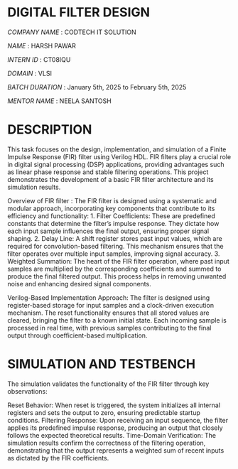 # DIGITAL FILTER DESIGN

*COMPANY NAME* : CODTECH IT SOLUTION

*NAME* : HARSH PAWAR

*INTERN ID*  : CT08IQU

*DOMAIN* : VLSI

*BATCH DURATION* : January 5th, 2025 to February 5th, 2025

*MENTOR NAME* : NEELA SANTOSH

# DESCRIPTION

This task focuses on the design, implementation, and simulation of a Finite Impulse Response (FIR) filter using Verilog HDL. FIR filters play a crucial role in digital signal processing (DSP) applications, providing advantages such as linear phase response and stable filtering operations. This project demonstrates the development of a basic FIR filter architecture and its simulation results.

Overview of FIR filter :
   The FIR filter is designed using a systematic and modular approach, incorporating key components that contribute to its efficiency and functionality:
     1. Filter Coefficients: These are predefined constants that determine the filter’s impulse response. They dictate how each input sample influences the final output, ensuring proper signal shaping.
     2. Delay Line: A shift register stores past input values, which are required for convolution-based filtering. This mechanism ensures that the filter operates over multiple input samples, improving signal accuracy.
     3. Weighted Summation: The heart of the FIR filter operation, where past input samples are multiplied by the corresponding coefficients and summed to produce the final filtered output. This process helps in removing unwanted noise and enhancing desired signal components.

Verilog-Based Implementation Approach:
    The filter is designed using register-based storage for input samples and a clock-driven execution mechanism. The reset functionality ensures that all stored values are cleared, bringing the filter to a known initial state. Each incoming sample is processed in real time, with previous samples contributing to the final output through coefficient-based multiplication.


# SIMULATION AND TESTBENCH 
  The simulation validates the functionality of the FIR filter through key observations:

   Reset Behavior: When reset is triggered, the system initializes all internal registers and sets the output to zero, ensuring predictable startup conditions.
   Filtering Response: Upon receiving an input sequence, the filter applies its predefined impulse response, producing an output that closely follows the expected theoretical results.
   Time-Domain Verification: The simulation results confirm the correctness of the filtering operation, demonstrating that the output represents a weighted sum of recent inputs as dictated by the FIR coefficients.

  
